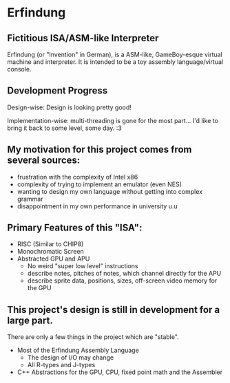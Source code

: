 Erfindung
=========

Fictitious ISA/ASM-like Interpreter
-----------------------------------

Erfindung (or &quot;Invention&quot; in German), is a ASM-like, GameBoy-esque virtual
machine and interpreter.
It is intended to be a toy assembly language/virtual console.

Development Progress
--------------------
Design-wise: Design is looking pretty good!

Implementation-wise: multi-threading is gone for the most part... I'd like to
                     bring it back to some level, some day. :3

My motivation for this project comes from several sources:
--------------------------------------------------------------------
+ frustration with the complexity of Intel x86
+ complexity of trying to implement an emulator (even NES)
+ wanting to design my own language without getting into complex grammar
+ disappointment in my own performance in university u.u

Primary Features of this &quot;ISA&quot;:
---------------------------------------------------------------------
+ RISC (Similar to CHIP8)
+ Monochromatic Screen
+ Abstracted GPU and APU
  + No weird &quot;super low level&quot; instructions
  + describe notes, pitches of notes, which channel directly for the APU
  + describe sprite data, positions, sizes, off-screen video memory for the GPU

This project's design is still in development for a large part.
------------------------
There are only a few things in the project which are &quot;stable&quot;.


+ Most of the Erfindung Assembly Language
  + The design of I/O may change
  + All R-types and J-types
+ C++ Abstractions for the GPU, CPU, fixed point math and the Assembler
